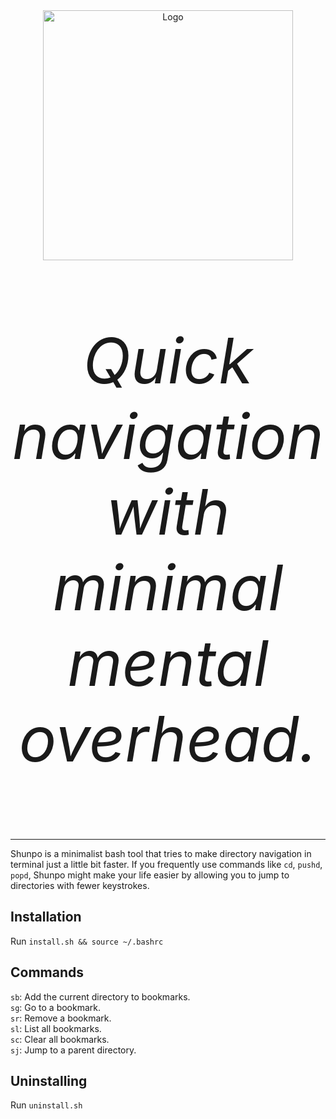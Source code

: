 <div align="center">
  <img src="https://github.com/user-attachments/assets/fbdf0831-0d6a-495d-bdbf-c0aaa28bff6c" alt="Logo" width="400">
  <p style="font-size: 100px;"><i>Quick navigation with minimal mental overhead.</i></p>
</div>

----
Shunpo is a minimalist bash tool that tries to make directory navigation in terminal just a little bit faster.
If you frequently use commands like `cd`, `pushd`, `popd`, Shunpo might make your life easier by allowing you to jump to directories with fewer keystrokes.

Installation
----
Run `install.sh && source ~/.bashrc`

Commands
----
`sb`: Add the current directory to bookmarks.  
`sg`: Go to a bookmark.  
`sr`: Remove a bookmark.  
`sl`: List all bookmarks.  
`sc`: Clear all bookmarks.   
`sj`: Jump to a parent directory.

Uninstalling
----
Run `uninstall.sh`


